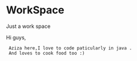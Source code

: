 # WorkSpace
Just a work space

Hi guys,
    
     Aziza here,I love to code paticularly in java .
     And loves to cook food too :)
     
